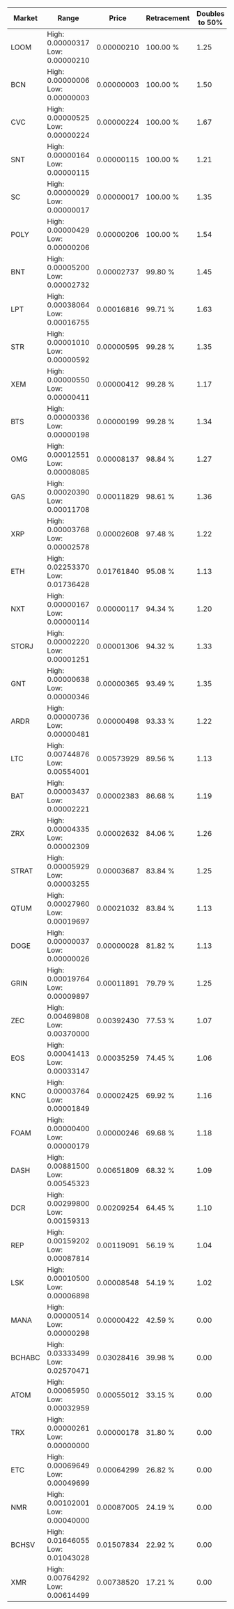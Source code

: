 | Market | Range | Price| Retracement | Doubles to 50% |
| --- | --- | --- | --- | --- |
| LOOM | High: 0.00000317<br />Low: 0.00000210 | 0.00000210 | 100.00 % | 1.25 |
| BCN | High: 0.00000006<br />Low: 0.00000003 | 0.00000003 | 100.00 % | 1.50 |
| CVC | High: 0.00000525<br />Low: 0.00000224 | 0.00000224 | 100.00 % | 1.67 |
| SNT | High: 0.00000164<br />Low: 0.00000115 | 0.00000115 | 100.00 % | 1.21 |
| SC | High: 0.00000029<br />Low: 0.00000017 | 0.00000017 | 100.00 % | 1.35 |
| POLY | High: 0.00000429<br />Low: 0.00000206 | 0.00000206 | 100.00 % | 1.54 |
| BNT | High: 0.00005200<br />Low: 0.00002732 | 0.00002737 | 99.80 % | 1.45 |
| LPT | High: 0.00038064<br />Low: 0.00016755 | 0.00016816 | 99.71 % | 1.63 |
| STR | High: 0.00001010<br />Low: 0.00000592 | 0.00000595 | 99.28 % | 1.35 |
| XEM | High: 0.00000550<br />Low: 0.00000411 | 0.00000412 | 99.28 % | 1.17 |
| BTS | High: 0.00000336<br />Low: 0.00000198 | 0.00000199 | 99.28 % | 1.34 |
| OMG | High: 0.00012551<br />Low: 0.00008085 | 0.00008137 | 98.84 % | 1.27 |
| GAS | High: 0.00020390<br />Low: 0.00011708 | 0.00011829 | 98.61 % | 1.36 |
| XRP | High: 0.00003768<br />Low: 0.00002578 | 0.00002608 | 97.48 % | 1.22 |
| ETH | High: 0.02253370<br />Low: 0.01736428 | 0.01761840 | 95.08 % | 1.13 |
| NXT | High: 0.00000167<br />Low: 0.00000114 | 0.00000117 | 94.34 % | 1.20 |
| STORJ | High: 0.00002220<br />Low: 0.00001251 | 0.00001306 | 94.32 % | 1.33 |
| GNT | High: 0.00000638<br />Low: 0.00000346 | 0.00000365 | 93.49 % | 1.35 |
| ARDR | High: 0.00000736<br />Low: 0.00000481 | 0.00000498 | 93.33 % | 1.22 |
| LTC | High: 0.00744876<br />Low: 0.00554001 | 0.00573929 | 89.56 % | 1.13 |
| BAT | High: 0.00003437<br />Low: 0.00002221 | 0.00002383 | 86.68 % | 1.19 |
| ZRX | High: 0.00004335<br />Low: 0.00002309 | 0.00002632 | 84.06 % | 1.26 |
| STRAT | High: 0.00005929<br />Low: 0.00003255 | 0.00003687 | 83.84 % | 1.25 |
| QTUM | High: 0.00027960<br />Low: 0.00019697 | 0.00021032 | 83.84 % | 1.13 |
| DOGE | High: 0.00000037<br />Low: 0.00000026 | 0.00000028 | 81.82 % | 1.13 |
| GRIN | High: 0.00019764<br />Low: 0.00009897 | 0.00011891 | 79.79 % | 1.25 |
| ZEC | High: 0.00469808<br />Low: 0.00370000 | 0.00392430 | 77.53 % | 1.07 |
| EOS | High: 0.00041413<br />Low: 0.00033147 | 0.00035259 | 74.45 % | 1.06 |
| KNC | High: 0.00003764<br />Low: 0.00001849 | 0.00002425 | 69.92 % | 1.16 |
| FOAM | High: 0.00000400<br />Low: 0.00000179 | 0.00000246 | 69.68 % | 1.18 |
| DASH | High: 0.00881500<br />Low: 0.00545323 | 0.00651809 | 68.32 % | 1.09 |
| DCR | High: 0.00299800<br />Low: 0.00159313 | 0.00209254 | 64.45 % | 1.10 |
| REP | High: 0.00159202<br />Low: 0.00087814 | 0.00119091 | 56.19 % | 1.04 |
| LSK | High: 0.00010500<br />Low: 0.00006898 | 0.00008548 | 54.19 % | 1.02 |
| MANA | High: 0.00000514<br />Low: 0.00000298 | 0.00000422 | 42.59 % | 0.00 |
| BCHABC | High: 0.03333499<br />Low: 0.02570471 | 0.03028416 | 39.98 % | 0.00 |
| ATOM | High: 0.00065950<br />Low: 0.00032959 | 0.00055012 | 33.15 % | 0.00 |
| TRX | High: 0.00000261<br />Low: 0.00000000 | 0.00000178 | 31.80 % | 0.00 |
| ETC | High: 0.00069649<br />Low: 0.00049699 | 0.00064299 | 26.82 % | 0.00 |
| NMR | High: 0.00102001<br />Low: 0.00040000 | 0.00087005 | 24.19 % | 0.00 |
| BCHSV | High: 0.01646055<br />Low: 0.01043028 | 0.01507834 | 22.92 % | 0.00 |
| XMR | High: 0.00764292<br />Low: 0.00614499 | 0.00738520 | 17.21 % | 0.00 |
